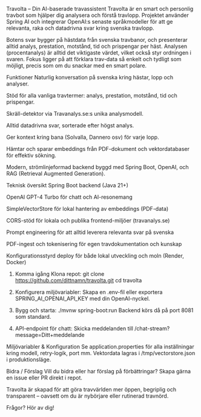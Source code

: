 Travolta – Din AI-baserade travassistent
Travolta är en smart och personlig travbot som hjälper dig analysera och förstå travlopp. Projektet använder Spring AI och integrerar OpenAI:s senaste språkmodeller för att ge relevanta, raka och datadrivna svar kring svenska travlopp.

Botens svar bygger på hästdata från svenska travbanor, och presenterar alltid analys, prestation, motstånd, tid och prispengar per häst. Analysen (procentanalys) är alltid det viktigaste värdet, vilket också styr ordningen i svaren. Fokus ligger på att förklara trav-data så enkelt och tydligt som möjligt, precis som om du snackar med en smart polare.



Funktioner
Naturlig konversation på svenska kring hästar, lopp och analyser.

Stöd för alla vanliga travtermer: analys, prestation, motstånd, tid och prispengar.

Skräll-detektor via Travanalys.se:s unika analysmodell.

Alltid datadrivna svar, sorterade efter högst analys.

Ger kontext kring bana (Solvalla, Dannero osv) för varje lopp.

Hämtar och sparar embeddings från PDF-dokument och vektordatabaser för effektiv sökning.

Modern, strömlinjeformad backend byggd med Spring Boot, OpenAI, och RAG (Retrieval Augmented Generation).



Teknisk översikt
Spring Boot backend (Java 21+)

OpenAI GPT-4 Turbo för chatt och AI-resonemang

SimpleVectorStore för lokal hantering av embeddings (PDF-data)

CORS-stöd för lokala och publika frontend-miljöer (travanalys.se)

Prompt engineering för att alltid leverera relevanta svar på svenska

PDF-ingest och tokenisering för egen travdokumentation och kunskap

Konfigurationsstyrd deploy för både lokal utveckling och moln (Render, Docker)




1. Komma igång
Klona repot:
git clone https://github.com/dittnamn/travolta.git
cd travolta

2. Konfigurera miljövariabler:
Skapa en .env-fil eller exportera SPRING_AI_OPENAI_API_KEY med din OpenAI-nyckel.

3. Bygg och starta:
./mvnw spring-boot:run
Backend körs då på port 8081 som standard.

4. API-endpoint för chatt:
Skicka meddelanden till /chat-stream?message=Ditt+meddelande

Miljövariabler & Konfiguration
Se application.properties för alla inställningar kring modell, retry-logik, port mm. Vektordata lagras i /tmp/vectorstore.json i produktionsläge.




Bidra / Förslag
Vill du bidra eller har förslag på förbättringar? Skapa gärna en issue eller PR direkt i repot.

Travolta är skapad för att göra travvärlden mer öppen, begriplig och transparent – oavsett om du är nybörjare eller rutinerad travnörd.

Frågor? Hör av dig!
